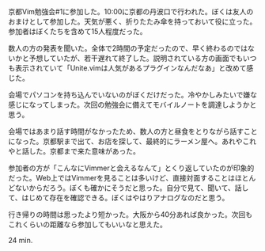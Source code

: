 京都Vim勉強会#1に参加した。10:00に京都の丹波口で行われた。ぼくは友人のおまけとして参加した。天気が悪く、折りたたみ傘を持っておいて役に立った。参加者はぼくたちを含めて15人程度だった。

数人の方の発表を聞いた。全体で2時間の予定だったので、早く終わるのではないかと予想していたが、若干遅れて終了した。説明されている方の画面でもいつも表示されていて「Unite.vimは人気があるプラグインなんだなあ」と改めて感じた。

会場でパソコンを持ち込んでいないのがぼくだけだった。冷やかしみたいで嫌な感じになってしまった。次回の勉強会に備えてモバイルノートを調達しようかと思う。

会場ではあまり話す時間がなかったため、数人の方と昼食をとりながら話すことになった。京都駅まで出て、お店を探して、最終的にラーメン屋へ。あれやこれやと話した。京都まで来た意味があった。

参加者の方が「こんなにVimmerと会えるなんて」とくり返していたのが印象的だった。Web上ではVimmerを見ることは多いけど、直接対面することはほとんどないからだろう。ぼくも確かにそうだと思った。自分で見て、聞いて、話して、はじめて存在を確認できる。ぼくはやはりアナログなのだと思う。

行き帰りの時間は思ったより短かった。大阪から40分あれば良かった。次回もこれくらいの距離なら参加してもいいなと思えた。

24 min.
